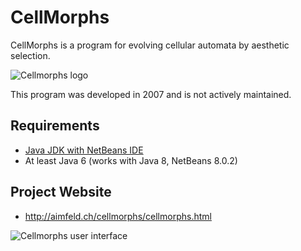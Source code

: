 # CellMorphs

CellMorphs is a program for evolving cellular automata by aesthetic selection.

![Cellmorphs logo](http://aimfeld.ch/cellmorphs/img/monkey.gif)

This program was developed in 2007 and is not actively maintained. 

## Requirements

- [Java JDK with NetBeans IDE](http://www.oracle.com/technetwork/articles/javase/jdk-netbeans-jsp-142931.html)
- At least Java 6 (works with Java 8, NetBeans 8.0.2)

## Project Website

- http://aimfeld.ch/cellmorphs/cellmorphs.html

![Cellmorphs user interface](http://aimfeld.ch/cellmorphs/img/gui.gif)

